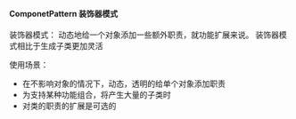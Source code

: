 ####  ComponetPattern 装饰器模式

装饰器模式：
动态地给一个对象添加一些额外职责，就功能扩展来说。
装饰器模式相比于生成子类更加灵活

使用场景：
- 在不影响对象的情况下，动态，透明的给单个对象添加职责
- 为支持某种功能组合，将产生大量的子类时
- 对类的职责的扩展是可选的
